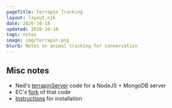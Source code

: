 ```yaml
---
pageTitle: Terrapin Tracking
layout: layout.njk
date: 2020-10-18
updated: 2020-10-18
tags: notes 
image: img/terrapin.png
blurb: Notes on animal tracking for conservation
---
```


## Misc notes

- Ned's [terrapinServer](https://github.com/nedhorning/terrapinServer) code for a NodeJS + MongoDB server
- EC's [fork](https://github.com/edgecollective/terrapinServer) of that code
- [Instructions](https://github.com/nedhorning/TerrapinTracker/blob/master/Software/ServerAndDatabase/SetupFreeInternetServerAndDatabaseForTrackerData.md) for installation